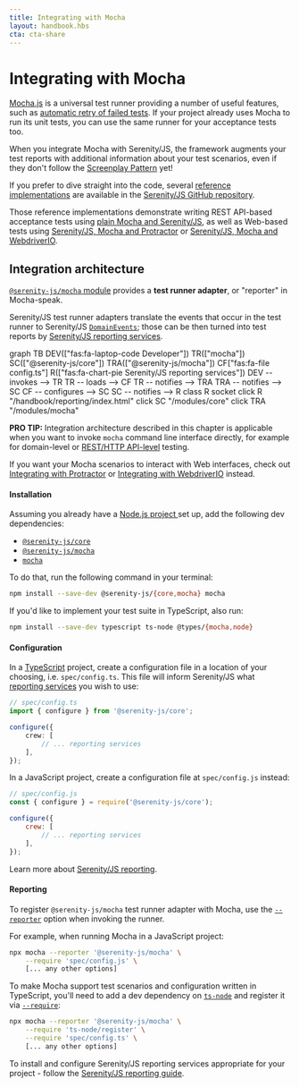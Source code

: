 ```yaml
---
title: Integrating with Mocha
layout: handbook.hbs
cta: cta-share
---
```

# Integrating with Mocha

[Mocha.js](https://mochajs.org/) is a universal test runner providing a number of useful features, such as [automatic retry of failed tests](/modules/mocha/class/src/adapter/MochaConfig.ts~MochaConfig.html#instance-member-retries). If your project already uses Mocha to run its unit tests, you can use the same runner for your acceptance tests too. 

When you integrate Mocha with Serenity/JS, the framework augments your test reports with additional information about your test scenarios, even if they don't follow the [Screenplay Pattern](/handbook/thinking-in-serenity-js/screenplay-pattern.html) yet!

If you prefer to dive straight into the code, several [reference implementations](https://github.com/serenity-js/serenity-js/tree/main/examples) are available in the [Serenity/JS GitHub repository](https://github.com/serenity-js/serenity-js).

Those reference implementations demonstrate writing REST API-based acceptance tests using [plain Mocha and Serenity/JS](https://github.com/serenity-js/serenity-js/tree/main/examples/mocha-rest-api-level-testing), as well as Web-based tests using [Serenity/JS, Mocha and Protractor](https://github.com/serenity-js/serenity-js/tree/main/examples/protractor-mocha) or [Serenity/JS, Mocha and WebdriverIO](https://github.com/serenity-js/serenity-js/tree/main/examples/webdriverio-mocha).

## Integration architecture

[`@serenity-js/mocha` module](/modules/mocha) provides a **test runner adapter**, or "reporter" in Mocha-speak.

Serenity/JS test runner adapters translate the events that occur in the test runner to Serenity/JS [`DomainEvents`](/modules/core/identifiers.html#events); those can be then turned into test reports by [Serenity/JS reporting services](/handbook/reporting/index.html).

<div class="mermaid">
graph TB
    DEV(["fas:fa-laptop-code Developer"])
    TR(["mocha"])
    SC(["@serenity-js/core"])
    TRA(["@serenity-js/mocha"])
    CF["fas:fa-file config.ts"]
    R(["fas:fa-chart-pie Serenity/JS reporting services"])
    DEV -- invokes --> TR
    TR -- loads --> CF
    TR -- notifies --> TRA
    TRA -- notifies --> SC
    CF -- configures --> SC
    SC -- notifies --> R
    class R socket
    click R "/handbook/reporting/index.html"
    click SC "/modules/core"
    click TRA "/modules/mocha"
</div>

<div class="pro-tip">
    <div class="icon"><i class="fas fa-lightbulb"></i></div>
    <div class="text"><p><strong>PRO TIP:</strong>
        Integration architecture described in this chapter is applicable when you want to invoke <code>mocha</code> command line interface directly, for example for domain-level or <a href="(/modules/rest">REST/HTTP API-level</a> testing. 
    </p>
    <p>If you want your Mocha scenarios to interact with Web interfaces, check out <a href="/handbook/integration/serenityjs-and-protractor.html">Integrating with Protractor</a> or <a href="/handbook/integration/serenityjs-and-webdriverio.html">Integrating with WebdriverIO</a> instead.
    </p></div>
</div>

#### Installation

Assuming you already have a [Node.js project ](/handbook/integration/runtime-dependencies.html#a-node-js-project) set up, add the following dev dependencies:
- [`@serenity-js/core`](/modules/core)
- [`@serenity-js/mocha`](/modules/mocha)
- [`mocha`](https://www.npmjs.com/package/mocha)

To do that, run the following command in your terminal:
```bash
npm install --save-dev @serenity-js/{core,mocha} mocha
```

If you'd like to implement your test suite in TypeScript, also run:
```bash
npm install --save-dev typescript ts-node @types/{mocha,node}
```

#### Configuration

In a [TypeScript](https://www.typescriptlang.org/) project, create a configuration file in a location of your choosing, i.e. `spec/config.ts`. This file will inform Serenity/JS what [reporting services](/handbook/reporting/) you wish to use:

```typescript
// spec/config.ts
import { configure } from '@serenity-js/core';

configure({
    crew: [
        // ... reporting services
    ],
});
```

In a JavaScript project, create a configuration file at `spec/config.js` instead:

```javascript
// spec/config.js
const { configure } = require('@serenity-js/core');

configure({
    crew: [
        // ... reporting services
    ],
});
```

Learn more about [Serenity/JS reporting](/handbook/reporting/).

#### Reporting

To register `@serenity-js/mocha` test runner adapter with Mocha, use the [`--reporter`](https://mochajs.org/#command-line-usage) option when invoking the runner.

For example, when running Mocha in a JavaScript project:

```bash
npx mocha --reporter '@serenity-js/mocha' \
    --require 'spec/config.js' \
    [... any other options]
```

To make Mocha support test scenarios and configuration written in TypeScript, you'll need to add a dev dependency on [`ts-node`](https://www.npmjs.com/package/ts-node) and register it via [`--require`](https://mochajs.org/#command-line-usage):

```bash
npx mocha --reporter '@serenity-js/mocha' \
    --require 'ts-node/register' \
    --require 'spec/config.ts' \ 
    [... any other options]
```

To install and configure Serenity/JS reporting services appropriate for your project - follow the [Serenity/JS reporting guide](/handbook/reporting/).
